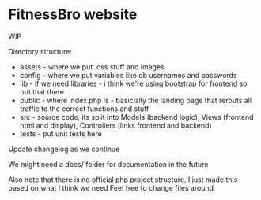 # FitnessBro website
WIP

Directory structure:
- assets - where we put .css stuff and images
- config - where we put variables like db usernames and passwords
- lib - if we need libraries - i think we're using bootstrap for frontend so put that there
- public - where index.php is - basiclally the landing page that rerouts all traffic to the correct functions and stuff
- src - source code, its split into Models (backend logic), Views (frontend html and display), Controllers (links frontend and backend)
- tests - put unit tests here

Update changelog as we continue

We might need a docs/ folder for documentation in the future

Also note that there is no official php project structure, I just made this based on what I think we need
Feel free to change files around